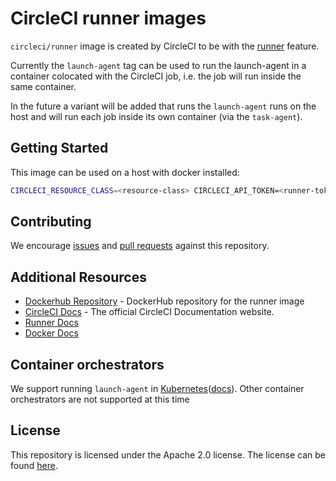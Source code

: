 # CircleCI runner images

`circleci/runner` image is created by CircleCI to be with the [runner][] feature.

Currently the `launch-agent` tag can be used to run the launch-agent in a container colocated with the CircleCI job, i.e. the job will run inside the same container.

In the future a variant will be added that runs the `launch-agent` runs on the host and will run each job inside its own container (via the `task-agent`).

## Getting Started

This image can be used on a host with docker installed:

```bash
CIRCLECI_RESOURCE_CLASS=<resource-class> CIRCLECI_API_TOKEN=<runner-token> docker run --env CIRCLECI_API_TOKEN --env CIRCLECI_RESOURCE_CLASS --name <container-name> circleci/runner:launch-agent
```

## Contributing

We encourage [issues](https://github.com/CircleCI-Public/circleci-runner-docker/issues) and [pull requests](https://github.com/CircleCI-Public/circleci-runner-docker/pulls) against this repository.

## Additional Resources

- [Dockerhub Repository](https://hub.docker.com/r/circleci/runner) - DockerHub repository for the runner image
- [CircleCI Docs](https://circleci.com/docs/) - The official CircleCI Documentation website.
- [Runner Docs](https://circleci.com/docs/2.0/runner-overview/)
- [Docker Docs](https://docs.docker.com/)

## Container orchestrators

We support running `launch-agent` in [Kubernetes](https://kubernetes.io/)([docs](https://circleci.com/docs/2.0/runner-on-kubernetes/)). Other container orchestrators are not supported at this time

## License

This repository is licensed under the Apache 2.0 license.
The license can be found [here](./LICENSE).

[runner]: https://github.com/CircleCI-Public/circleci-runner-docker/
[Nomad]: https://www.nomadproject.io/
[AWS Fargate]: https://aws.amazon.com/fargate
